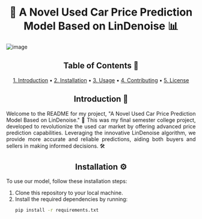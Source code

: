 <h1 align="center">🚗 A Novel Used Car Price Prediction Model Based on LinDenoise 📊</h1>

![image](https://github.com/neerajcodes888/A-Novel-Used-Car-Price-Prediction-Model-Based-on-LinDenoise/assets/98253646/e2880db6-b7ad-43e7-beb7-9d5451fb2aba)



<h2 align="center">Table of Contents 📜</h2>

<p align="center">
  <a href="#introduction">1. Introduction</a> •
  <a href="#installation">2. Installation</a> •
  <a href="#usage">3. Usage</a> •
  <a href="#contributing">4. Contributing</a> •
  <a href="#license">5. License</a>
</p>

<h2 align="center">Introduction 🌟</h2>

<p align="justify">
Welcome to the README for my project, "A Novel Used Car Price Prediction Model Based on LinDenoise." 🚀 This was my final semester college project, developed to revolutionize the used car market by offering advanced price prediction capabilities. Leveraging the innovative LinDenoise algorithm, we provide more accurate and reliable predictions, aiding both buyers and sellers in making informed decisions. 🛠️
</p>

<h2 align="center">Installation ⚙️</h2>

<p align="justify">
To use our model, follow these installation steps:
</p>

1. Clone this repository to your local machine.
2. Install the required dependencies by running:
   ```bash
   pip install -r requirements.txt
   ```
   
